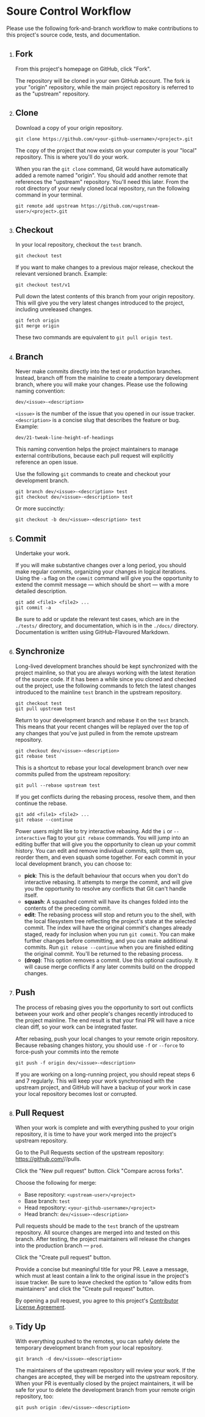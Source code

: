 # Soure Control Workflow

Please use the following fork-and-branch workflow to make contributions to this project's source code, tests, and documentation.

1. ## Fork

   From this project's homepage on GitHub, click "Fork". 
   
   The repository will be cloned in your own GitHub account. The fork is your "origin" repository, while the main project repository is referred to as the "upstream" repository.

2. ## Clone

   Download a copy of your origin repository.

   ```
   git clone https://github.com/<your-github-username>/<project>.git
   ```

   The copy of the project that now exists on your computer is your "local" repository. This is where you'll do your work. 

   When you ran the ``git clone`` command, Git would have automatically added a remote named "origin". You should add another remote that references the "upstream" repository. You'll need this later. From the root directory of your newly cloned local repository, run the following command in your terminal.

   ```
   git remote add upstream https://github.com/<upstream-user>/<project>.git
   ```

3. ## Checkout

   In your local repository, checkout the ``test`` branch.

   ```
   git checkout test
   ```

   If you want to make changes to a previous major release, checkout the relevant versioned branch. Example:

   ```
   git checkout test/v1
   ```

   Pull down the latest contents of this branch from your origin repository. This will give you the very latest changes introduced to the project, including unreleased changes.

   ```
   git fetch origin
   git merge origin
   ```

   These two commands are equivalent to ``git pull origin test``.

4. ## Branch

   Never make commits directly into the test or production branches. Instead, branch off from the mainline to create a temporary development branch, where you will make your changes. Please use the following naming convention:

   ```
   dev/<issue>-<description>
   ```

   ``<issue>`` is the number of the issue that you opened in our issue tracker. ``<description>`` is a concise slug that describes the feature or bug. Example:

   ```
   dev/21-tweak-line-height-of-headings
   ```

   This naming convention helps the project maintainers to manage external contributions, because each pull request will explicitly reference an open issue.

   Use the following ``git`` commands to create and checkout your development branch.

   ```
   git branch dev/<issue>-<description> test
   git checkout dev/<issue>-<description> test
   ```

   Or more succinctly:

   ```
   git checkout -b dev/<issue>-<description> test
   ```

5. ## Commit

   Undertake your work.

   If you will make substantive changes over a long period, you should make regular commits, organizing your changes in logical iterations. Using the ``-a`` flag on the ``commit`` command will give you the opportunity to extend the commit message — which should be short — with a more detailed description.

   ```
   git add <file1> <file2> ...
   git commit -a
   ```

   Be sure to add or update the relevant test cases, which are in the ``./tests/`` directory, and documentation, which is in the ``./docs/`` directory. Documentation is written using GitHub-Flavoured Markdown.

6. ## Synchronize

   Long-lived development branches should be kept synchronized with the project mainline, so that you are always working with the latest iteration of the source code. If it has been a while since you cloned and checked out the project, use the following commands to fetch the latest changes introduced to the mainline ``test`` branch in the upstream repository.

   ```
   git checkout test
   git pull upstream test
   ```

   Return to your development branch and rebase it on the ``test`` branch. This means that your recent changes will be replayed over the top of any changes that you've just pulled in from the remote upstream repository.

   ```
   git checkout dev/<issue>-<description>
   git rebase test
   ```

   This is a shortcut to rebase your local development branch over new commits pulled from the upstream repository:

   ```
   git pull --rebase upstream test
   ```

   If you get conflicts during the rebasing process, resolve them, and then continue the rebase.

   ```
   git add <file1> <file2> ...
   git rebase --continue
   ```

   Power users might like to try interactive rebasing. Add the ``i`` or ``--interactive`` flag to your ``git rebase`` commands. You will jump into an editing buffer that will give you the opportunity to clean up your commit history. You can edit and remove individual commits, split them up, reorder them, and even squash some together. For each commit in your local development branch, you can choose to:

   - **pick**: This is the default behaviour that occurs when you don't do interactive rebasing. It attempts to merge the commit, and will give you the opportunity to resolve any conflicts that Git can't handle itself.
   - **squash**: A squashed commit will have its changes folded into the contents of the preceding commit.
   - **edit**: The rebasing process will stop and return you to the shell, with the local filesystem tree reflecting the project's state at the selected commit. The index will have the original commit's changes already staged, ready for inclusion when you run ``git commit``. You can make further changes before committing, and you can make additional commits. Run ``git rebase --continue`` when you are finished editing the original commit. You'll be returned to the rebasing process.
   - **(drop)**: This option removes a commit. Use this optional cautiously. It will cause merge conflicts if any later commits build on the dropped changes.

7. ## Push

   The process of rebasing gives you the opportunity to sort out conflicts between your work and other people's changes recently introduced to the project mainline. The end result is that your final PR will have a nice clean diff, so your work can be integrated faster.

   After rebasing, push your local changes to your remote origin repository. Because rebasing changes history, you should use ``-f`` or ``--force`` to force-push your commits into the remote

   ```
   git push -f origin dev/<issue>-<description>
   ```

   If you are working on a long-running project, you should repeat steps 6 and 7 regularly. This will keep your work synchronised with the upstream project, and GitHub will have a backup of your work in case your local repository becomes lost or corrupted.

8. ## Pull Request

   When your work is complete and with everything pushed to your origin repository, it is time to have your work merged into the project's upstream repository.

   Go to the Pull Requests section of the upstream repository: https://github.com/<upstream-user>/<project>/pulls.
   
   Click the "New pull request" button. Click "Compare across forks".
   
   Choose the following for merge:

   - Base repository: ``<upstream-user>/<project>``
   - Base branch: ``test``
   - Head repository: ``<your-github-username>/<project>``
   - Head branch: ``dev/<issue>-<description>``

   Pull requests should be made to the ``test`` branch of the upstream repository. All source changes are merged into and tested on this branch. After testing, the project maintainers will release the changes into the production branch — ``prod``.

   Click the "Create pull request" button.

   Provide a concise but meaningful title for your PR. Leave a message, which must at least contain a link to the original issue in the project's issue tracker. Be sure to leave checked the option to "allow edits from maintainers" and click the "Create pull request" button.

   By opening a pull request, you agree to this project's [Contributor License Agreement](cla.md).

9. ## Tidy Up

   With everything pushed to the remotes, you can safely delete the temporary development branch from your local repository.

   ```
   git branch -d dev/<issue>-<description>
   ```

   The maintainers of the upstream repository will review your work. If the changes are accepted, they will be merged into the upstream repository. When your PR is eventually closed by the project maintainers, it will be safe for your to delete the development branch from your remote origin repository, too:

   ```
   git push origin :dev/<issue>-<description>
   ```
